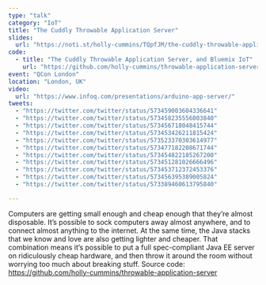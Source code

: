 ```yaml
---
type: "talk"
category: "IoT"
title: "The Cuddly Throwable Application Server"
slides:
  url: "https://noti.st/holly-cummins/TQpfJM/the-cuddly-throwable-application-server"
code:
  - title: "The Cuddly Throwable Application Server, and Bluemix IoT"
    url: "https://github.com/holly-cummins/throwable-application-server"
event: "QCon London"
location: "London, UK"
video:
  url: "https://www.infoq.com/presentations/arduino-app-server/"
tweets:
  - "https://twitter.com/twitter/status/573459003604336641"
  - "https://twitter.com/twitter/status/573458235556003840"
  - "https://twitter.com/twitter/status/573456718048415744"
  - "https://twitter.com/twitter/status/573453426211815424"
  - "https://twitter.com/twitter/status/573523370303614977"
  - "https://twitter.com/twitter/status/573477182208671744"
  - "https://twitter.com/twitter/status/573454822185267200"
  - "https://twitter.com/twitter/status/573451281026666496"
  - "https://twitter.com/twitter/status/573453712372453376"
  - "https://twitter.com/twitter/status/573456395389005824"
  - "https://twitter.com/twitter/status/573389460613795840"

---
```

Computers are getting small enough and cheap enough that they’re almost disposable. It’s possible to sock computers away almost anywhere, and to connect almost anything to the internet. At the same time, the Java stacks that we know and love are also getting lighter and cheaper. That combination means it’s possible to put a full spec-compliant Java EE server on ridiculously cheap hardware, and then throw it around the room without worrying too much about breaking stuff.
Source code: https://github.com/holly-cummins/throwable-application-server